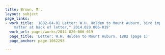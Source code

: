 ```yaml
---
title: Brown, Mr.
layout: subject
page_links:
- work_title: '1882-04-01 Letter: W.H. Holden to Mount Auburn, bird importer "Printing
    matter at back of letter," 2014.020.006-019'
  work_url: pages/works/2014-020-006-019
  page_title: 'Letter: W.H. Holden to Mount Auburn, 1882 (page 1)'
  page_anchor: page-1062293

---
```

